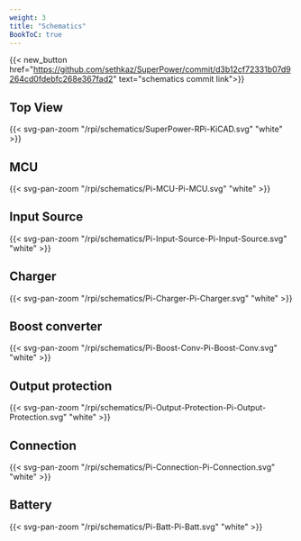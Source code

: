 ```yaml
---
weight: 3
title: "Schematics"
BookToC: true
---
```


{{< new_button href="https://github.com/sethkaz/SuperPower/commit/d3b12cf72331b07d9264cd0fdebfc268e367fad2" text="schematics commit link">}}
## Top View

{{< svg-pan-zoom "/rpi/schematics/SuperPower-RPi-KiCAD.svg" "white" >}}

## MCU
{{< svg-pan-zoom "/rpi/schematics/Pi-MCU-Pi-MCU.svg" "white" >}}

## Input Source
{{< svg-pan-zoom "/rpi/schematics/Pi-Input-Source-Pi-Input-Source.svg" "white" >}}

## Charger
{{< svg-pan-zoom "/rpi/schematics/Pi-Charger-Pi-Charger.svg" "white" >}}

## Boost converter
{{< svg-pan-zoom "/rpi/schematics/Pi-Boost-Conv-Pi-Boost-Conv.svg" "white" >}}

## Output protection
{{< svg-pan-zoom "/rpi/schematics/Pi-Output-Protection-Pi-Output-Protection.svg" "white" >}}

## Connection
{{< svg-pan-zoom "/rpi/schematics/Pi-Connection-Pi-Connection.svg" "white" >}}


## Battery
{{< svg-pan-zoom "/rpi/schematics/Pi-Batt-Pi-Batt.svg" "white" >}}

